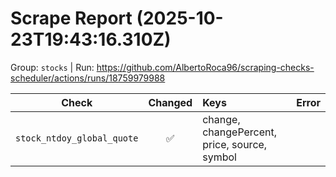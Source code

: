 # Scrape Report (2025-10-23T19:43:16.310Z)

Group: `stocks`  |  Run: https://github.com/AlbertoRoca96/scraping-checks-scheduler/actions/runs/18759979988

| Check | Changed | Keys | Error |
|---|:---:|:--|:--|
| `stock_ntdoy_global_quote` | ✅ | change, changePercent, price, source, symbol |  |
